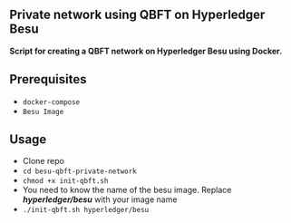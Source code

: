 ## Private network using QBFT on Hyperledger Besu

**Script for creating a QBFT network on Hyperledger Besu using Docker.**

## Prerequisites

- `docker-compose`
- `Besu Image`


## Usage

- Clone repo
- `cd besu-qbft-private-network`
- `chmod +x init-qbft.sh`
- You need to know the name of the besu image. Replace ***hyperledger/besu*** with your image name
- `./init-qbft.sh hyperledger/besu`





